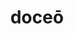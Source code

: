 ---
title: doceō
meaning: to teach
ch: [six, mt, mt5thru7, ss, ss1, 7r]
pos: verb
inf: docēre
secondppstem: doc
infend: ēre
thirdpp: docuī
fourthpp: doctus
conjugation: second
derivatives: docile, doctrine
six: y
---